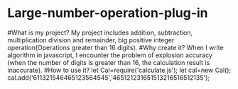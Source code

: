 # Large-number-operation-plug-in
#What is my project?
My project includes addition, subtraction, multiplication division and remainder, 
big positive integer operation(Operations greater than 16 digits).
#Why create it?
When I write algorithm in javascript, I encounter the problem of explosion accuracy 
(when the number of digits is greater than 16, the calculation result is inaccurate).
#How to use it?
let Cal=require('calculate.js'); 
let cal=new Cal(); 
cal.add('611321546465123564545','465121231651513216516512135');
